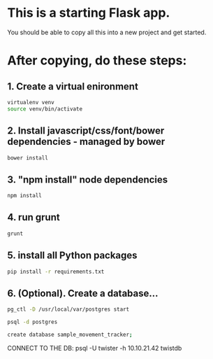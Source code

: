 # This is a starting Flask app. 
You should be able to copy all this into a new project and get started.

# After copying, do these steps:

## 1. Create a virtual enironment

```bash
virtualenv venv
source venv/bin/activate
```


## 2. Install javascript/css/font/bower dependencies - managed by bower

```bash
bower install
```


## 3. "npm install" node dependencies

```bash
npm install
```


## 4. run grunt

```bash
grunt
```


## 5. install all Python packages

```bash
pip install -r requirements.txt
```

## 6. (Optional). Create a database...

```bash
pg_ctl -D /usr/local/var/postgres start

psql -d postgres

create database sample_movement_tracker;
```

CONNECT TO THE DB: psql -U twister -h 10.10.21.42 twistdb




